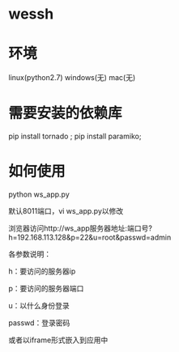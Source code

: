 # wessh
# 环境
linux(python2.7) windows(无) mac(无)

# 需要安装的依赖库
pip install tornado ; pip install paramiko;

# 如何使用
python ws_app.py

默认8011端口，vi ws_app.py以修改

浏览器访问http://ws_app服务器地址:端口号?h=192.168.113.128&p=22&u=root&passwd=admin

各参数说明：

h：要访问的服务器ip

p：要访问的服务器端口

u：以什么身份登录

passwd：登录密码

或者以iframe形式嵌入到应用中
